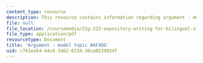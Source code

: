 ```yaml
---
content_type: resource
description: This resource contains information regarding argument - model topic.
file: null
file_location: /coursemedia/21g-222-expository-writing-for-bilingual-students-fall-2002/c761ea5444c63d62623430ca053902df_MIT21G_222F02_argmntmodel.pdf
file_type: application/pdf
resourcetype: Document
title: 'Argument - model topic #4F4DD'
uid: c761ea54-44c6-3d62-6234-30ca053902df
---
```

